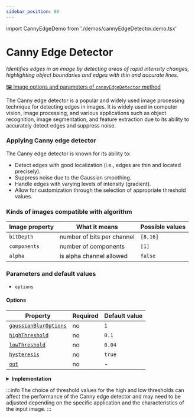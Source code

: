 ```yaml
---
sidebar_position: 80
---
```


import CannyEdgeDemo from './demos/cannyEdgeDetector.demo.tsx'

# Canny Edge Detector

_Identifies edges in an image by detecting areas of rapid intensity changes, highlighting object boundaries and edges with thin and accurate lines._

[🖼️ Image options and parameters of `cannyEdgeDetector` method](https://api.image-js.org/classes/index.Image.html#cannyEdgeDetector)

The Canny edge detector is a popular and widely used image processing technique for detecting edges in images. It is widely used in computer vision, image processing, and various applications such as object recognition, image segmentation, and feature extraction due to its ability to accurately detect edges and suppress noise.

### Applying Canny edge detector

<CannyEdgeDemo />

The Canny edge detector is known for its ability to:

- Detect edges with good localization (i.e., edges are thin and located precisely).
- Suppress noise due to the Gaussian smoothing.
- Handle edges with varying levels of intensity (gradient).
- Allow for customization through the selection of appropriate threshold values.

### Kinds of images compatible with algorithm

| Image property | What it means              | Possible values |
| -------------- | -------------------------- | --------------- |
| `bitDepth`     | number of bits per channel | `[8,16]`        |
| `components`   | number of components       | `[1]`           |
| `alpha`        | is alpha channel allowed   | `false`         |

### Parameters and default values

- `options`

#### Options

| Property                                                                                                     | Required | Default value |
| ------------------------------------------------------------------------------------------------------------ | -------- | ------------- |
| [`gaussianBlurOptions`](https://api.image-js.org/interfaces/index.CannyEdgeOptions.html#gaussianBlurOptions) | no       | `1`           |
| [`highThreshold`](https://api.image-js.org/interfaces/index.CannyEdgeOptions.html#highThreshold)             | no       | `0.1`         |
| [`lowThreshold`](https://api.image-js.org/interfaces/index.CannyEdgeOptions.html#lowThreshold)               | no       | `0.04`        |
| [`hysteresis`](https://api.image-js.org/interfaces/index.CannyEdgeOptions.html#hysteresis)                   | no       | `true`        |
| [`out`](https://api.image-js.org/interfaces/index.CannyEdgeOptions.html#out)                                 | no       | -             |

<details>
<summary>
<b>Implementation</b>
 </summary>
The Canny edge detector consists of several stages:

_Smoothing_: The first step involves applying a Gaussian filter to the input image. This helps reduce noise and smooth out small variations in pixel values.

_Gradient Calculation_: After smoothing, the gradient of the image is calculated using convolution with Sobel masks in both the horizontal and vertical directions. This step highlights regions of rapid intensity change in the image.

_Non-maximum Suppression_: In this step, the gradient magnitude is examined at each pixel location, and non-maximum values are suppressed. This means that only the local maxima in gradient magnitude are retained, which helps thinning the edges and keeping only the most prominent ones.

**(optional)**

_Edge Tracking by [Hysteresis](../../Glossary.md#hysteresis 'internal link on hysteresis')_ : This step involves tracking edges by applying two thresholds: a high threshold and a low threshold. Pixels with gradient magnitude values above the high threshold are considered strong edges, while those between the low and high thresholds are considered potential edges. The algorithm then connects potential edges to strong edges, forming continuous edge contours.

Finally, edge tracking by hysteresis is performed to link weak edges to strong edges. This helps in forming continuous edges and eliminating isolated weak edges caused by noise.

The output of the Canny edge detector is a binary image(mask) where edges are represented as white lines.

</details>

:::info
The choice of threshold values for the high and low thresholds can affect the performance of the Canny edge detector and may need to be adjusted depending on the specific application and the characteristics of the input image.
:::
